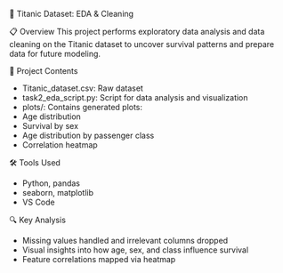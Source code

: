 🚢 Titanic Dataset: EDA & Cleaning


📋 Overview
This project performs exploratory data analysis and data cleaning on the Titanic dataset to uncover survival patterns and prepare data for future modeling.


📁 Project Contents
- Titanic_dataset.csv: Raw dataset
- task2_eda_script.py: Script for data analysis and visualization
- plots/: Contains generated plots:
- Age distribution
- Survival by sex
- Age distribution by passenger class
- Correlation heatmap


🛠 Tools Used
- Python, pandas
- seaborn, matplotlib
- VS Code 


🔍 Key Analysis
- Missing values handled and irrelevant columns dropped
- Visual insights into how age, sex, and class influence survival
- Feature correlations mapped via heatmap



